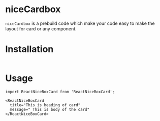 # niceCardbox

`niceCardbox` is a prebuild code which make your code easy to make the layout for card or any component.

# Installation

```npm install --save nicecardbox
```

# Usage
```
import ReactNiceBoxCard from 'ReactNiceBoxCard';

<ReactNiceBoxCard
  title="This is heading of card"
  message=" This is body of the card"
</ReactNiceBoxCard>

```
